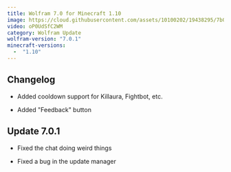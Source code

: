```yaml
---
title: Wolfram 7.0 for Minecraft 1.10
image: https://cloud.githubusercontent.com/assets/10100202/19438295/7b000322-9479-11e6-8158-ed1f71a39980.jpg
video: oP0UdSfC2WM
category: Wolfram Update
wolfram-version: "7.0.1"
minecraft-versions:
  -  "1.10"
---
```

## Changelog

- Added cooldown support for Killaura, Fightbot, etc.

- Added "Feedback" button

<!--read more-->

## Update 7.0.1

- Fixed the chat doing weird things

- Fixed a bug in the update manager
